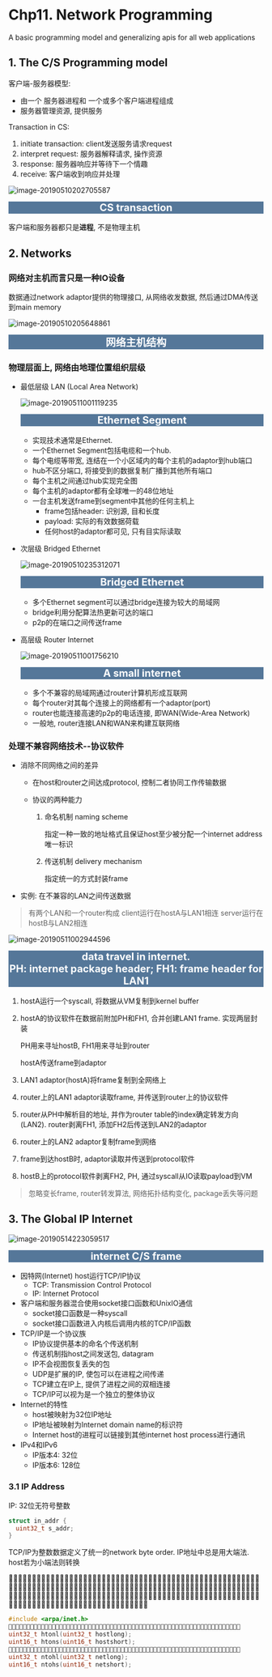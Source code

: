 # Chp11. Network Programming

A basic programming model and generalizing apis for all web applications

## 1. The C/S Programming model



客户端-服务器模型:

- 由一个 服务器进程和 一个或多个客户端进程组成
- 服务器管理资源, 提供服务

Transaction in CS:

1. initiate transaction: client发送服务请求request
2. interpret request: 服务器解释请求, 操作资源
3. response: 服务器响应并等待下一个情趣
4. receive: 客户端收到响应并处理

![image-20190510202705587](Chp11NetworkProgramming.assets/image-20190510202705587.png)

<div style='background: #579;'><h2 style=' color: #fff; text-align: center; font-size: 20px; margin-top: 0px'>CS transaction</h2> </div>

客户端和服务器都只是**进程**, 不是物理主机

## 2. Networks

### 网络对主机而言只是一种**IO设备**

数据通过network adaptor提供的物理接口, 从网络收发数据, 然后通过DMA传送到main memory

![image-20190510205648861](Chp11NetworkProgramming.assets/image-20190510205648861.png)

<div style='background: #579;'><h2 style=' color: #fff; text-align: center; font-size: 20px; margin-top: 0px'>网络主机结构</h2> </div>

### 物理层面上, 网络由地理位置组织层级

- 最低层级 LAN (Local Area Network)

  ![image-20190511001119235](Chp11NetworkProgramming.assets/image-20190511001119235.png)

  <div style='background: #579;'><h2 style=' color: #fff; text-align: center; font-size: 20px; margin-top: 0px'>Ethernet Segment</h2> </div>

  - 实现技术通常是Ethernet.
  - 一个Ethernet Segment包括电缆和一个hub.
  - 每个电缆等带宽, 连结在一个小区域内的每个主机的adaptor到hub端口
  - hub不区分端口, 将接受到的数据复制广播到其他所有端口
  - 每个主机之间通过hub实现完全图
  - 每个主机的adaptor都有全球唯一的48位地址
  - 一台主机发送frame到segment中其他的任何主机上
    - frame包括header: 识别源, 目和长度
    - payload: 实际的有效数据荷载
    - 任何host的adaptor都可见, 只有目实际读取

- 次层级 Bridged Ethernet

  ![image-20190510235312071](Chp11NetworkProgramming.assets/image-20190510235312071.png)

  <div style='background: #579;'><h2 style=' color: #fff; text-align: center; font-size: 20px; margin-top: 0px'>Bridged Ethernet</h2> </div>

  - 多个Ethernet segment可以通过bridge连接为较大的局域网
  - bridge利用分配算法热更新可达的端口
  - p2p的在端口之间传送frame

- 高层级 Router Internet

  ![image-20190511001756210](Chp11NetworkProgramming.assets/image-20190511001756210.png)

  <div style='background: #579;'><h2 style=' color: #fff; text-align: center; font-size: 20px; margin-top: 0px'> A small internet </h2> </div>

  - 多个不兼容的局域网通过router计算机形成互联网
  - 每个router对其每个连接上的网络都有一个adaptor(port)
  - router也能连接高速的p2p的电话连接, 即WAN(Wide-Area Network)
  - 一般地, router连接LAN和WAN来构建互联网络

### 处理不兼容网络技术--协议软件

- 消除不同网络之间的差异

  - 在host和router之间达成protocol, 控制二者协同工作传输数据

  - 协议的两种能力

    1. 命名机制 naming scheme

       指定一种一致的地址格式且保证host至少被分配一个internet address唯一标识

    2. 传送机制 delivery mechanism

       指定统一的方式封装frame

- 实例: 在不兼容的LAN之间传送数据

> 有两个LAN和一个router构成 client运行在hostA与LAN1相连 server运行在hostB与LAN2相连

![image-20190511002944596](Chp11NetworkProgramming.assets/image-20190511002944596.png)

<div style='background: #579;'><h2 style=' color: #fff; text-align: center; font-size: 20px; margin-top: 0px'>data travel in internet. <br> PH: internet package header; FH1: frame header for LAN1</h2> </div>

1. hostA运行一个syscall, 将数据从VM复制到kernel buffer

2. hostA的协议软件在数据前附加PH和FH1, 合并创建LAN1 frame. 实现两层封装

   PH用来寻址hostB, FH1用来寻址到router

   hostA传送frame到adaptor

3. LAN1 adaptor(hostA)将frame复制到全网络上

4. router上的LAN1 adaptor读取frame, 并传送到router上的协议软件

5. router从PH中解析目的地址, 并作为router table的index确定转发方向(LAN2). router剥离FH1, 添加FH2后传送到LAN2的adaptor

6. router上的LAN2 adaptor复制frame到网络

7. frame到达hostB时, adaptor读取并传送到protocol软件

8. hostB上的protocol软件剥离FH2, PH, 通过syscall从IO读取payload到VM

> 忽略变长frame, router转发算法, 网络拓扑结构变化, package丢失等问题

## 3. The Global IP Internet

![image-20190514223059517](Chp11NetworkProgramming.assets/image-20190514223059517.png)

<div style='background: #579;'><h2 style=' color: #fff; text-align: center; font-size: 20px; margin-top: 0px'>internet C/S frame </div>

- 因特网(Internet) host运行TCP/IP协议
  - TCP: Transmission Control Protocol
  - IP: Internet Protocol
- 客户端和服务器混合使用socket接口函数和UnixIO通信
  - socket接口函数是一种syscall
  - socket接口函数进入内核后调用内核的TCP/IP函数
- TCP/IP是一个协议族
  - IP协议提供基本的命名个传送机制
  - 传送机制指host之间发送包, datagram
  - IP不会视图恢复丢失的包
  - UDP是扩展的IP, 使包可以在进程之间传递
  - TCP建立在IP上, 提供了进程之间的双相连接
  - TCP/IP可以视为是一个独立的整体协议
- Internet的特性
  - host被映射为32位IP地址
  - IP地址被映射为Internet domain name的标识符
  - Internet host的进程可以链接到其他internet host process进行通讯
- IPv4和IPv6
  - IP版本4: 32位
  - IP版本6: 128位

### 3.1 IP Address

IP: 32位无符号整数

```c
struct in_addr {
  uint32_t s_addr;
}
```

TCP/IP为整数数据定义了统一的network byte order. IP地址中总是用大端法. host若为小端法则转换



```c
#include <arpa/inet.h>

uint32_t htonl(uint32_t hostlong);
uint16_t htons(uint16_t hostshort);

uint32_t ntohl(uint32_t netlong);
uint16_t ntohs(uint16_t netshort);

```

